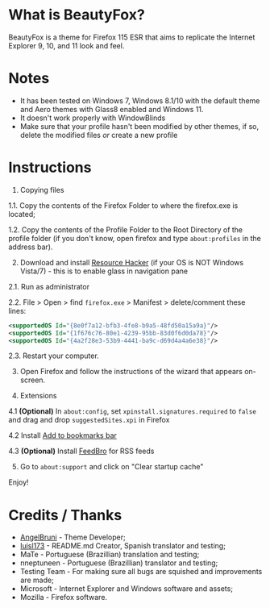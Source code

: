 # What is BeautyFox?
BeautyFox is a theme for Firefox 115 ESR that aims to replicate the Internet Explorer 9, 10, and 11 look and feel.

# Notes
* It has been tested on Windows 7, Windows 8.1/10 with the default theme and Aero themes with Glass8 enabled and Windows 11.
* It doesn't work properly with WindowBlinds
* Make sure that your profile hasn't been modified by other themes, if so, delete the modified files _or_ create a new profile

# Instructions

1. Copying files

1.1.	Copy the contents of the Firefox Folder to where the firefox.exe is located;

1.2.	Copy the contents of the Profile Folder to the Root Directory of the profile folder (if you don't know, open firefox and type `about:profiles` in the address bar).

2.	Download and install [Resource Hacker](https://angusj.com/resourcehacker/) (if your OS is NOT Windows Vista/7) - this is to enable glass in navigation pane

2.1.	Run as administrator

2.2.	File > Open > find `firefox.exe` > Manifest > delete/comment these lines:
```xml
<supportedOS Id="{8e0f7a12-bfb3-4fe8-b9a5-48fd50a15a9a}"/>
<supportedOS Id="{1f676c76-80e1-4239-95bb-83d0f6d0da78}"/>
<supportedOS Id="{4a2f28e3-53b9-4441-ba9c-d69d4a4a6e38}"/>
```
2.3.	Restart your computer.

3. Open Firefox and follow the instructions of the wizard that appears on-screen.

4.	Extensions

4.1	**(Optional)** In `about:config`, set `xpinstall.signatures.required` to `false` and drag and drop `suggestedSites.xpi` in Firefox

4.2	Install [Add to bookmarks bar](https://addons.mozilla.org/en-US/firefox/addon/add-to-favorites-bar/)

4.3	**(Optional)** Install [FeedBro](https://addons.mozilla.org/en-US/firefox/addon/feedbroreader/) for RSS feeds

5. Go to `about:support` and click on "Clear startup cache"

Enjoy!

# Credits / Thanks
* [AngelBruni](https://github.com/angelbruni) - Theme Developer;
* [luisl173](https://github.com/luisl173) - README.md Creator, Spanish translator and testing;
* MaTe - Portuguese (Brazillian) translation and testing;
* nneptuneen - Portuguese (Brazillian) translator and testing;
* Testing Team - For making sure all bugs are squished and improvements are made;
* Microsoft - Internet Explorer and Windows software and assets;
* Mozilla - Firefox software.
